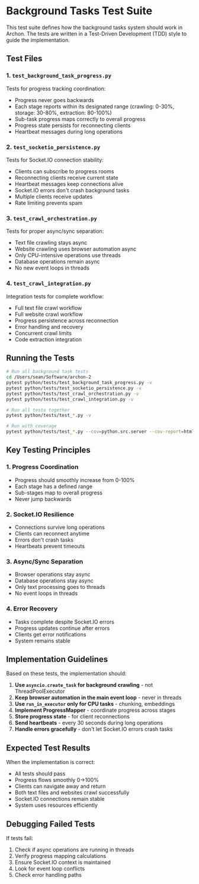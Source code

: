 # Background Tasks Test Suite

This test suite defines how the background tasks system should work in Archon. The tests are written in a Test-Driven Development (TDD) style to guide the implementation.

## Test Files

### 1. `test_background_task_progress.py`
Tests for progress tracking coordination:
- Progress never goes backwards
- Each stage reports within its designated range (crawling: 0-30%, storage: 30-80%, extraction: 80-100%)
- Sub-task progress maps correctly to overall progress
- Progress state persists for reconnecting clients
- Heartbeat messages during long operations

### 2. `test_socketio_persistence.py`
Tests for Socket.IO connection stability:
- Clients can subscribe to progress rooms
- Reconnecting clients receive current state
- Heartbeat messages keep connections alive
- Socket.IO errors don't crash background tasks
- Multiple clients receive updates
- Rate limiting prevents spam

### 3. `test_crawl_orchestration.py`
Tests for proper async/sync separation:
- Text file crawling stays async
- Website crawling uses browser automation async
- Only CPU-intensive operations use threads
- Database operations remain async
- No new event loops in threads

### 4. `test_crawl_integration.py`
Integration tests for complete workflow:
- Full text file crawl workflow
- Full website crawl workflow
- Progress persistence across reconnection
- Error handling and recovery
- Concurrent crawl limits
- Code extraction integration

## Running the Tests

```bash
# Run all background task tests
cd /Users/sean/Software/archon-2
pytest python/tests/test_background_task_progress.py -v
pytest python/tests/test_socketio_persistence.py -v
pytest python/tests/test_crawl_orchestration.py -v
pytest python/tests/test_crawl_integration.py -v

# Run all tests together
pytest python/tests/test_*.py -v

# Run with coverage
pytest python/tests/test_*.py --cov=python.src.server --cov-report=html
```

## Key Testing Principles

### 1. Progress Coordination
- Progress should smoothly increase from 0-100%
- Each stage has a defined range
- Sub-stages map to overall progress
- Never jump backwards

### 2. Socket.IO Resilience
- Connections survive long operations
- Clients can reconnect anytime
- Errors don't crash tasks
- Heartbeats prevent timeouts

### 3. Async/Sync Separation
- Browser operations stay async
- Database operations stay async
- Only text processing goes to threads
- No event loops in threads

### 4. Error Recovery
- Tasks complete despite Socket.IO errors
- Progress updates continue after errors
- Clients get error notifications
- System remains stable

## Implementation Guidelines

Based on these tests, the implementation should:

1. **Use `asyncio.create_task` for background crawling** - not ThreadPoolExecutor
2. **Keep browser automation in the main event loop** - never in threads
3. **Use `run_in_executor` only for CPU tasks** - chunking, embeddings
4. **Implement ProgressMapper** - coordinate progress across stages
5. **Store progress state** - for client reconnections
6. **Send heartbeats** - every 30 seconds during long operations
7. **Handle errors gracefully** - don't let Socket.IO errors crash tasks

## Expected Test Results

When the implementation is correct:
- All tests should pass
- Progress flows smoothly 0→100%
- Clients can navigate away and return
- Both text files and websites crawl successfully
- Socket.IO connections remain stable
- System uses resources efficiently

## Debugging Failed Tests

If tests fail:
1. Check if async operations are running in threads
2. Verify progress mapping calculations
3. Ensure Socket.IO context is maintained
4. Look for event loop conflicts
5. Check error handling paths
